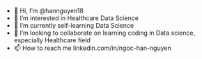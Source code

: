 - 👋 Hi, I’m @hannguyen18
- 👀 I’m interested in Healthcare Data Science
- 🌱 I’m currently self-learning Data Science
- 💞️ I’m looking to collaborate on learning coding in Data science, especially Healthcare field
- 📫 How to reach me linkedin.com/in/ngoc-han-nguyen


<!---
hannguyen18/hannguyen18 is a ✨ special ✨ repository because its `README.md` (this file) appears on your GitHub profile.
You can click the Preview link to take a look at your changes.
--->
